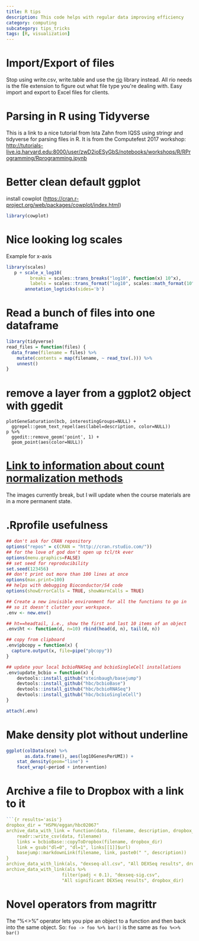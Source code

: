 ```yaml
---
title: R tips
description: This code helps with regular data improving efficiency
category: computing
subcategory: tips_tricks
tags: [R, visualization]
---
```


# Import/Export of files
Stop using write.csv, write.table and use the [rio](https://cran.r-project.org/web/packages/rio/index.html) library instead. All rio needs is the file extension to figure out what file type you're dealing with. Easy import and export to Excel files for clients.

# Parsing in R using Tidyverse
This is a link to a nice tutorial from Ista Zahn from IQSS using stringr and tidyverse for parsing files in R. It is from the Computefest 2017 workshop:
http://tutorials-live.iq.harvard.edu:8000/user/zwD2ioESyGbS/notebooks/workshops/R/RProgramming/Rprogramming.ipynb

# Better clean default ggplot
install cowplot (https://cran.r-project.org/web/packages/cowplot/index.html)
```r
library(cowplot)
```

# Nice looking log scales
Example for x-axis
```r
library(scales)
   p + scale_x_log10(
         breaks = scales::trans_breaks("log10", function(x) 10^x),
         labels = scales::trans_format("log10", scales::math_format(10^.x))) +
       annotation_logticks(sides='b')
```

# Read a bunch of files into one dataframe
```r
library(tidyverse)
read_files = function(files) {
  data_frame(filename = files) %>%
    mutate(contents = map(filename, ~ read_tsv(.))) %>%
    unnest()
}
```

# remove a layer from a ggplot2 object with ggedit
```
plotGeneSaturation(bcb, interestingGroups=NULL) +
  ggrepel::geom_text_repel(aes(label=description, color=NULL))
p %>%
  ggedit::remove_geom('point', 1) +
  geom_point(aes(color=NULL))
```

# [Link to information about count normalization methods](https://github.com/hbc/knowledgebase/wiki/Count-normalization-methods)
The images currently break, but I will update when the course materials are in a more permanent state.

# .Rprofile usefulness
```R
## don't ask for CRAN repository
options("repos" = c(CRAN = "http://cran.rstudio.com/"))
## for the love of god don't open up tcl/tk ever
options(menu.graphics=FALSE)
## set seed for reproducibility
set.seed(123456)
## don't print out more than 100 lines at once
options(max.print=100)
## helps with debugging Bioconductor/S4 code
options(showErrorCalls = TRUE, showWarnCalls = TRUE)

## Create a new invisible environment for all the functions to go in
## so it doesn't clutter your workspace.
.env <- new.env()

## ht==headtail, i.e., show the first and last 10 items of an object
.env$ht <- function(d, n=10) rbind(head(d, n), tail(d, n))

## copy from clipboard
.env$pbcopy = function(x) {
  capture.output(x, file=pipe("pbcopy"))
}

## update your local bcbioRNASeq and bcbioSingleCell installations
.env$update_bcbio = function(x) {
    devtools::install_github("steinbaugh/basejump")
    devtools::install_github("hbc/bcbioBase")
    devtools::install_github("hbc/bcbioRNASeq")
    devtools::install_github("hbc/bcbioSingleCell")
}

attach(.env)
```

# Make density plot without underline
```R
ggplot(colData(sce) %>%
       as.data.frame(), aes(log10GenesPerUMI)) +
    stat_density(geom="line") +
    facet_wrap(~period + intervention)
```

# Archive a file to Dropbox with a link to it
```R
```{r results='asis'}
dropbox_dir = "HSPH/eggan/hbc02067"
archive_data_with_link = function(data, filename, description, dropbox_dir) {
    readr::write_csv(data, filename)
    links = bcbioBase::copyToDropbox(filename, dropbox_dir)
    link = gsub("dl=0", "dl=1", links[[1]]$url)
    basejump::markdownLink(filename, link, paste0(" ", description))
}
archive_data_with_link(als, "dexseq-all.csv", "All DEXSeq results", dropbox_dir)
archive_data_with_link(als %>%
                     filter(padj < 0.1), "dexseq-sig.csv",
                     "All significant DEXSeq results", dropbox_dir)
```

# Novel operators from magrittr
The “%<>%” operator lets you pipe  an object to a function and then back into the same object.
So:
`foo -> foo %>% bar()`
is the same as
`foo %<>% bar()`
